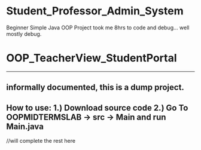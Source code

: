# Student_Professor_Admin_System
Beginner Simple Java OOP Project 
took me 8hrs to code and debug... well mostly debug.
# OOP_TeacherView_StudentPortal
--------------------------------------------------------------
informally documented, this is a dump project.
--------------------------------------------------------------
How to use:
1.) Download source code
2.) Go To OOPMIDTERMSLAB -> src -> Main
and run Main.java
--------------------------------------------------------------
//will complete the rest here
